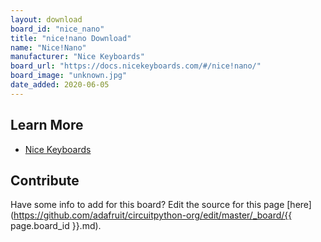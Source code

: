 ```yaml
---
layout: download
board_id: "nice_nano"
title: "nice!nano Download"
name: "Nice!Nano"
manufacturer: "Nice Keyboards"
board_url: "https://docs.nicekeyboards.com/#/nice!nano/"
board_image: "unknown.jpg"
date_added: 2020-06-05
---
```


## Learn More
* [Nice Keyboards](https://docs.nicekeyboards.com/#/nice!nano/)

## Contribute

Have some info to add for this board? Edit the source for this page [here](https://github.com/adafruit/circuitpython-org/edit/master/_board/{{ page.board_id }}.md).
